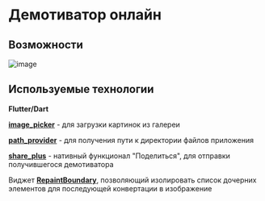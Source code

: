 # Демотиватор онлайн

## Возможности
![image](https://github.com/aleksandrazai/surf-flutter-study-jam-5/assets/127782384/cdd60907-159e-4782-9429-f45168ea1d40)

## Используемые технологии
**Flutter/Dart**

**[image_picker](https://pub.dev/packages/image_picker)** - для загрузки картинок из галереи

**[path_provider](https://pub.dev/packages/path_provider)** - для получения пути к директории файлов приложения

**[share_plus](https://pub.dev/packages/share_plus)** - нативный функционал "Поделиться", для отправки получившегося демотиватора

Виджет **[RepaintBoundary](https://api.flutter.dev/flutter/widgets/RepaintBoundary-class.html)**, позволяющий изолировать список дочерних элементов для последующей конвертации в изображение
